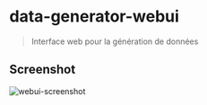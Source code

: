 # data-generator-webui
> Interface web pour la génération de données

## Screenshot
![webui-screenshot](https://user-images.githubusercontent.com/5437374/129173880-e1047b54-b6f0-4863-97e1-a33b9fcb7e0e.png)

